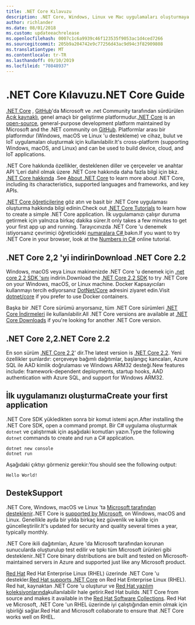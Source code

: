 ```yaml
---
title: .NET Core Kılavuzu
description: .NET Core, Windows, Linux ve Mac uygulamaları oluşturmaya yönelik modüler ve yüksek performanslı bir uygulamasıdır. Başlamak için .NET Core hakkında bilgi edinin.
author: richlander
ms.date: 08/01/2018
ms.custom: updateeachrelease
ms.openlocfilehash: 0007c1c6a9939c46f123535f9053ac1d4ced7266
ms.sourcegitcommit: 205b9a204742e9c77256d43ac9d94c3f82909808
ms.translationtype: MT
ms.contentlocale: tr-TR
ms.lasthandoff: 09/10/2019
ms.locfileid: "70848937"
---
```

# <a name="net-core-guide"></a><span data-ttu-id="55762-104">.NET Core Kılavuzu</span><span class="sxs-lookup"><span data-stu-id="55762-104">.NET Core Guide</span></span>

<span data-ttu-id="55762-105">[.NET Core](about.md) , [GitHub](https://github.com/dotnet/core)'da Microsoft ve .net Community tarafından sürdürülen [Açık kaynaklı](https://github.com/dotnet/coreclr/blob/master/LICENSE.TXT), genel amaçlı bir geliştirme platformudur.</span><span class="sxs-lookup"><span data-stu-id="55762-105">[.NET Core](about.md) is an [open-source](https://github.com/dotnet/coreclr/blob/master/LICENSE.TXT), general-purpose development platform maintained by Microsoft and the .NET community on [GitHub](https://github.com/dotnet/core).</span></span> <span data-ttu-id="55762-106">Platformlar arası bir platformdur (Windows, macOS ve Linux 'u destekleme) ve cihaz, bulut ve IoT uygulamaları oluşturmak için kullanılabilir.</span><span class="sxs-lookup"><span data-stu-id="55762-106">It's cross-platform (supporting Windows, macOS, and Linux) and can be used to build device, cloud, and IoT applications.</span></span>

<span data-ttu-id="55762-107">.NET Core hakkında özellikler, desteklenen diller ve çerçeveler ve anahtar API 'Leri dahil olmak üzere .NET Core hakkında daha fazla bilgi için bkz. [.NET Core hakkında](about.md) .</span><span class="sxs-lookup"><span data-stu-id="55762-107">See [About .NET Core](about.md) to learn more about .NET Core, including its characteristics, supported languages and frameworks, and key APIs.</span></span>

<span data-ttu-id="55762-108">[.NET Core öğreticilerine](tutorials/index.md) göz atın ve basit bir .NET Core uygulaması oluşturma hakkında bilgi edinin.</span><span class="sxs-lookup"><span data-stu-id="55762-108">Check out [.NET Core Tutorials](tutorials/index.md) to learn how to create a simple .NET Core application.</span></span> <span data-ttu-id="55762-109">İlk uygulamanızı çalışır duruma getirmek için yalnızca birkaç dakika sürer.</span><span class="sxs-lookup"><span data-stu-id="55762-109">It only takes a few minutes to get your first app up and running.</span></span> <span data-ttu-id="55762-110">Tarayıcınızda .NET Core 'u denemek istiyorsanız çevrimiçi öğreticideki [numaralara C# ](../csharp/tutorials/intro-to-csharp/numbers-in-csharp.yml) bakın.</span><span class="sxs-lookup"><span data-stu-id="55762-110">If you want to try .NET Core in your browser, look at the [Numbers in C#](../csharp/tutorials/intro-to-csharp/numbers-in-csharp.yml) online tutorial.</span></span>

## <a name="download-net-core-22"></a><span data-ttu-id="55762-111">.NET Core 2,2 'yi indirin</span><span class="sxs-lookup"><span data-stu-id="55762-111">Download .NET Core 2.2</span></span>

<span data-ttu-id="55762-112">Windows, macOS veya Linux makinenizde .NET Core 'u denemek için [.net core 2,2 SDK 'sını](https://dotnet.microsoft.com/download) indirin.</span><span class="sxs-lookup"><span data-stu-id="55762-112">Download the [.NET Core  2.2 SDK](https://dotnet.microsoft.com/download) to try .NET Core on your Windows, macOS, or Linux machine.</span></span> <span data-ttu-id="55762-113">Docker Kapsayıcıları kullanmayı tercih ediyorsanız [DotNet/Core](https://hub.docker.com/_/microsoft-dotnet-core/) adresini ziyaret edin.</span><span class="sxs-lookup"><span data-stu-id="55762-113">Visit [dotnet/core](https://hub.docker.com/_/microsoft-dotnet-core/) if you prefer to use Docker containers.</span></span>

<span data-ttu-id="55762-114">Başka bir .NET Core sürümü arıyorsanız, tüm .NET Core sürümleri [.NET Core İndirmeleri](https://dotnet.microsoft.com/download/dotnet-core) ile kullanılabilir.</span><span class="sxs-lookup"><span data-stu-id="55762-114">All .NET Core versions are available at [.NET Core Downloads](https://dotnet.microsoft.com/download/dotnet-core) if you're looking for another .NET Core version.</span></span>

## <a name="net-core-22"></a><span data-ttu-id="55762-115">.NET Core 2,2</span><span class="sxs-lookup"><span data-stu-id="55762-115">.NET Core 2.2</span></span>

<span data-ttu-id="55762-116">En son sürüm [.NET Core 2,2](whats-new/dotnet-core-2-2.md)' dir.</span><span class="sxs-lookup"><span data-stu-id="55762-116">The latest version is [.NET Core 2.2](whats-new/dotnet-core-2-2.md).</span></span> <span data-ttu-id="55762-117">Yeni özellikler şunlardır: çerçeveye bağımlı dağıtımlar, başlangıç kancaları, Azure SQL ile AAD kimlik doğrulaması ve Windows ARM32 desteği.</span><span class="sxs-lookup"><span data-stu-id="55762-117">New features include: framework-dependent deployments, startup hooks, AAD authentication with Azure SQL, and support for Windows ARM32.</span></span>

## <a name="create-your-first-application"></a><span data-ttu-id="55762-118">İlk uygulamanızı oluşturma</span><span class="sxs-lookup"><span data-stu-id="55762-118">Create your first application</span></span>

<span data-ttu-id="55762-119">.NET Core SDK yükledikten sonra bir komut istemi açın.</span><span class="sxs-lookup"><span data-stu-id="55762-119">After installing the .NET Core SDK, open a command prompt.</span></span> <span data-ttu-id="55762-120">Bir C# uygulama oluşturmak `dotnet` ve çalıştırmak için aşağıdaki komutları yazın.</span><span class="sxs-lookup"><span data-stu-id="55762-120">Type the following `dotnet` commands to create and run a C# application.</span></span>

```console
dotnet new console
dotnet run
```

<span data-ttu-id="55762-121">Aşağıdaki çıktıyı görmeniz gerekir:</span><span class="sxs-lookup"><span data-stu-id="55762-121">You should see the following output:</span></span>

```output
Hello World!
```

## <a name="support"></a><span data-ttu-id="55762-122">Destek</span><span class="sxs-lookup"><span data-stu-id="55762-122">Support</span></span>

<span data-ttu-id="55762-123">.NET Core, Windows, macOS ve Linux 'ta [Microsoft tarafından desteklenir](https://dotnet.microsoft.com/platform/support/policy).</span><span class="sxs-lookup"><span data-stu-id="55762-123">.NET Core is [supported by Microsoft](https://dotnet.microsoft.com/platform/support/policy), on Windows, macOS and Linux.</span></span> <span data-ttu-id="55762-124">Genellikle ayda bir yılda birkaç kez güvenlik ve kalite için güncelleştirilir.</span><span class="sxs-lookup"><span data-stu-id="55762-124">It's updated for security and quality several times a year, typically monthly.</span></span>

<span data-ttu-id="55762-125">.NET Core ikili dağıtımları, Azure 'da Microsoft tarafından korunan sunucularda oluşturulup test edilir ve tıpkı tüm Microsoft ürünleri gibi desteklenir.</span><span class="sxs-lookup"><span data-stu-id="55762-125">.NET Core binary distributions are built and tested on Microsoft-maintained servers in Azure and supported just like any Microsoft product.</span></span>

<span data-ttu-id="55762-126">[Red Hat](http://redhatloves.net/) Red Hat Enterprise Linux (RHEL) üzerinde .NET Core 'u destekler.</span><span class="sxs-lookup"><span data-stu-id="55762-126">[Red Hat supports .NET Core](http://redhatloves.net/) on Red Hat Enterprise Linux (RHEL).</span></span> <span data-ttu-id="55762-127">Red hat, kaynaktan .NET Core 'u oluşturur ve [Red Hat yazılım koleksiyonlarında](https://developers.redhat.com/products/softwarecollections/overview/)kullanılabilir hale getirir.</span><span class="sxs-lookup"><span data-stu-id="55762-127">Red Hat builds .NET Core from source and makes it available in the [Red Hat Software Collections](https://developers.redhat.com/products/softwarecollections/overview/).</span></span> <span data-ttu-id="55762-128">Red Hat ve Microsoft, .NET Core 'un RHEL üzerinde iyi çalıştığından emin olmak için işbirliği sağlar.</span><span class="sxs-lookup"><span data-stu-id="55762-128">Red Hat and Microsoft collaborate to ensure that .NET Core works well on RHEL.</span></span>
